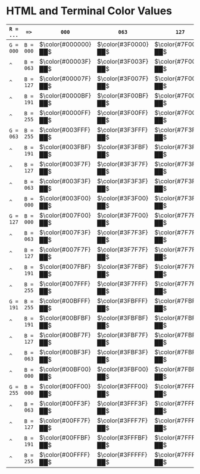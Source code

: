 # HTML and Terminal Color Values

`R = ...`|`=>`     |`000`              |`063`              |`127`              |`191`              |`255`
---------|---------|-------------------|-------------------|-------------------|-------------------|-----
`G = 000`|`B = 000`|$\color{#000000}██$|$\color{#3F0000}██$|$\color{#7F0000}██$|$\color{#BF0000}██$|$\color{#FF0000}██$
`^`      |`B = 063`|$\color{#00003F}██$|$\color{#3F003F}██$|$\color{#7F003F}██$|$\color{#BF003F}██$|$\color{#FF003F}██$
`^`      |`B = 127`|$\color{#00007F}██$|$\color{#3F007F}██$|$\color{#7F007F}██$|$\color{#BF007F}██$|$\color{#FF007F}██$
`^`      |`B = 191`|$\color{#0000BF}██$|$\color{#3F00BF}██$|$\color{#7F00BF}██$|$\color{#BF00BF}██$|$\color{#FF00BF}██$
`^`      |`B = 255`|$\color{#0000FF}██$|$\color{#3F00FF}██$|$\color{#7F00FF}██$|$\color{#BF00FF}██$|$\color{#FF00FF}██$
`G = 063`|`B = 255`|$\color{#003FFF}██$|$\color{#3F3FFF}██$|$\color{#7F3FFF}██$|$\color{#BF3FFF}██$|$\color{#FF3FFF}██$
`^`      |`B = 191`|$\color{#003FBF}██$|$\color{#3F3FBF}██$|$\color{#7F3FBF}██$|$\color{#BF3FBF}██$|$\color{#FF3FBF}██$
`^`      |`B = 127`|$\color{#003F7F}██$|$\color{#3F3F7F}██$|$\color{#7F3F7F}██$|$\color{#BF3F7F}██$|$\color{#FF3F7F}██$
`^`      |`B = 063`|$\color{#003F3F}██$|$\color{#3F3F3F}██$|$\color{#7F3F3F}██$|$\color{#BF3F3F}██$|$\color{#FF3F3F}██$
`^`      |`B = 000`|$\color{#003F00}██$|$\color{#3F3F00}██$|$\color{#7F3F00}██$|$\color{#BF3F00}██$|$\color{#FF3F00}██$
`G = 127`|`B = 000`|$\color{#007F00}██$|$\color{#3F7F00}██$|$\color{#7F7F00}██$|$\color{#BF7F00}██$|$\color{#FF7F00}██$
`^`      |`B = 063`|$\color{#007F3F}██$|$\color{#3F7F3F}██$|$\color{#7F7F3F}██$|$\color{#BF7F3F}██$|$\color{#FF7F3F}██$
`^`      |`B = 127`|$\color{#007F7F}██$|$\color{#3F7F7F}██$|$\color{#7F7F7F}██$|$\color{#BF7F7F}██$|$\color{#FF7F7F}██$
`^`      |`B = 191`|$\color{#007FBF}██$|$\color{#3F7FBF}██$|$\color{#7F7FBF}██$|$\color{#BF7FBF}██$|$\color{#FF7FBF}██$
`^`      |`B = 255`|$\color{#007FFF}██$|$\color{#3F7FFF}██$|$\color{#7F7FFF}██$|$\color{#BF7FFF}██$|$\color{#FF7FFF}██$
`G = 191`|`B = 255`|$\color{#00BFFF}██$|$\color{#3FBFFF}██$|$\color{#7FBFFF}██$|$\color{#BFBFFF}██$|$\color{#FFBFFF}██$
`^`      |`B = 191`|$\color{#00BFBF}██$|$\color{#3FBFBF}██$|$\color{#7FBFBF}██$|$\color{#BFBFBF}██$|$\color{#FFBFBF}██$
`^`      |`B = 127`|$\color{#00BF7F}██$|$\color{#3FBF7F}██$|$\color{#7FBF7F}██$|$\color{#BFBF7F}██$|$\color{#FFBF7F}██$
`^`      |`B = 063`|$\color{#00BF3F}██$|$\color{#3FBF3F}██$|$\color{#7FBF3F}██$|$\color{#BFBF3F}██$|$\color{#FFBF3F}██$
`^`      |`B = 000`|$\color{#00BF00}██$|$\color{#3FBF00}██$|$\color{#7FBF00}██$|$\color{#BFBF00}██$|$\color{#FFBF00}██$
`G = 255`|`B = 000`|$\color{#00FF00}██$|$\color{#3FFF00}██$|$\color{#7FFF00}██$|$\color{#BFFF00}██$|$\color{#FFFF00}██$
`^`      |`B = 063`|$\color{#00FF3F}██$|$\color{#3FFF3F}██$|$\color{#7FFF3F}██$|$\color{#BFFF3F}██$|$\color{#FFFF3F}██$
`^`      |`B = 127`|$\color{#00FF7F}██$|$\color{#3FFF7F}██$|$\color{#7FFF7F}██$|$\color{#BFFF7F}██$|$\color{#FFFF7F}██$
`^`      |`B = 191`|$\color{#00FFBF}██$|$\color{#3FFFBF}██$|$\color{#7FFFBF}██$|$\color{#BFFFBF}██$|$\color{#FFFFBF}██$
`^`      |`B = 255`|$\color{#00FFFF}██$|$\color{#3FFFFF}██$|$\color{#7FFFFF}██$|$\color{#BFFFFF}██$|$\color{#FFFFFF}██$
